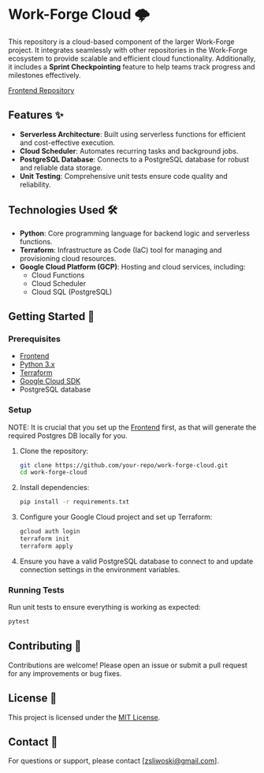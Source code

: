 # Work-Forge Cloud 🌩️

This repository is a cloud-based component of the larger Work-Forge project. It integrates seamlessly with other repositories in the Work-Forge ecosystem to provide scalable and efficient cloud functionality. Additionally, it includes a **Sprint Checkpointing** feature to help teams track progress and milestones effectively.

[Frontend Repository](https://github.com/zsliwoski/work-forge)

## Features ✨

- **Serverless Architecture**: Built using serverless functions for efficient and cost-effective execution.
- **Cloud Scheduler**: Automates recurring tasks and background jobs.
- **PostgreSQL Database**: Connects to a PostgreSQL database for robust and reliable data storage.
- **Unit Testing**: Comprehensive unit tests ensure code quality and reliability.

## Technologies Used 🛠️

- **Python**: Core programming language for backend logic and serverless functions.
- **Terraform**: Infrastructure as Code (IaC) tool for managing and provisioning cloud resources.
- **Google Cloud Platform (GCP)**: Hosting and cloud services, including:
    - Cloud Functions
    - Cloud Scheduler
    - Cloud SQL (PostgreSQL)

## Getting Started 🚀

### Prerequisites
- [Frontend](https://github.com/zsliwoski/work-forge)
- [Python 3.x](https://docs.python.org/3/using/index.html)
- [Terraform](https://developer.hashicorp.com/terraform/tutorials/aws-get-started/install-cli)
- [Google Cloud SDK](https://cloud.google.com/sdk/docs/install-sdk)
- PostgreSQL database

### Setup

NOTE: It is crucial that you set up the [Frontend](https://github.com/zsliwoski/work-forge) first, as that will generate the required Postgres DB locally for you.

1. Clone the repository:
     ```bash
     git clone https://github.com/your-repo/work-forge-cloud.git
     cd work-forge-cloud
     ```

2. Install dependencies:
     ```bash
     pip install -r requirements.txt
     ```

3. Configure your Google Cloud project and set up Terraform:
     ```bash
     gcloud auth login
     terraform init
     terraform apply
     ```

5. Ensure you have a valid PostgreSQL database to connect to and update connection settings in the environment variables.

### Running Tests

Run unit tests to ensure everything is working as expected:
```bash
pytest
```

## Contributing 🤝

Contributions are welcome! Please open an issue or submit a pull request for any improvements or bug fixes.

## License 📜

This project is licensed under the [MIT License](LICENSE).

## Contact 📧

For questions or support, please contact [zsliwoski@gmail.com].